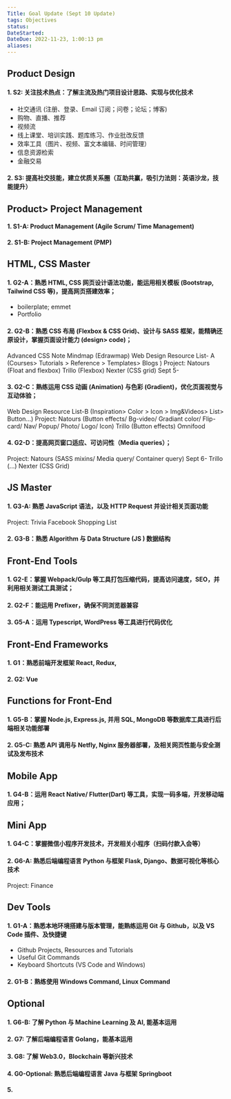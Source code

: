 ```yaml
---
Title: Goal Update (Sept 10 Update)
tags: Objectives
status:
DateStarted:
DateDue: 2022-11-23, 1:00:13 pm
aliases:
---
```


## Product Design

#### 1. S2: 关注技术热点：了解主流及热门项目设计思路、实现与优化技术

- 社交通讯 (注册、登录、Email 订阅；问卷；论坛；博客)
- 购物、直播、推荐
- 视频流
- 线上课堂、培训实践、题库练习、作业批改反馈
- 效率工具（图片、视频、富文本编辑、时间管理）
- 信息资源检索
- 金融交易

#### 2. S3: 提高社交技能，建立优质关系圈（互助共赢，吸引力法则：英语沙龙，技能提升）

## Product> Project Management

#### 1. S1-A: Product Management (Agile Scrum/ Time Management)

#### 2. S1-B: Project Management (PMP)

## HTML, CSS Master

#### 1. G2-A：熟悉 HTML, CSS 网页设计语法功能，能运用相关模板 (Bootstrap, Tailwind CSS 等)，提高网页搭建效率；

- boilerplate; emmet
- Portfolio

#### 2. G2-B：熟悉 CSS 布局 (Flexbox & CSS Grid)、设计与 SASS 框架，能精确还原设计，掌握页面设计能力 (design> code)；

Advanced CSS Note Mindmap (Edrawmap)
Web Design Resource List- A (Courses> Tutorials > Reference > Templates> Blogs )
Project:
Natours (Float and flexbox)
Trillo (Flexbox)
Nexter (CSS grid) Sept 5-

#### 3. G2-C：熟练运用 CSS 动画 (Animation) 与色彩 (Gradient)，优化页面视觉与互动体验；

Web Design Resource List-B (Inspiration> Color > Icon > Img&Videos> List> Button...)
Project:
Natours (Button effects/ Bg-video/ Gradiant color/ Flip-card/ Nav/ Popup/ Photo/ Logo/ Icon)
Trillo (Button effects)
Omnifood

#### 4. G2-D：提高网页窗口适应、可访问性（Media queries）；

Project:
Natours (SASS mixins/ Media query/ Container query) Sept 6-
Trillo (...)
Nexter (CSS Grid)

## JS Master

#### 1. G3-A: 熟悉 JavaScript 语法，以及 HTTP Request 并设计相关页面功能

Project:
Trivia
Facebook
Shopping List

#### 2. G3-B：熟悉 Algorithm 与 Data Structure (JS ) 数据结构

## Front-End Tools

#### 1. G2-E：掌握 Webpack/Gulp 等工具打包压缩代码，提高访问速度，SEO，并利用相关测试工具测试；

#### 2. G2-F：能运用 Prefixer，确保不同浏览器兼容

#### 3. G5-A：运用 Typescript, WordPress 等工具进行代码优化

## Front-End Frameworks

#### 1. G1：熟悉前端开发框架 React, Redux,

#### 2. G2: Vue

## Functions for Front-End

#### 1. G5-B：掌握 Node.js, Express.js, 并用 SQL, MongoDB 等数据库工具进行后端相关功能部署

#### 2. G5-C: 熟悉 API 调用与 Netfly, Nginx 服务器部署，及相关网页性能与安全测试及发布技术

## Mobile App

#### 1. G4-B：运用 React Native/ Flutter(Dart) 等工具，实现一码多端，开发移动端应用；

## Mini App

#### 1. G4-C：掌握微信小程序开发技术，开发相关小程序（扫码付款入会等）

#### 2. G6-A: 熟悉后端编程语言 Python 与框架 Flask, Django、数据可视化等核心技术

Project: Finance

## Dev Tools

#### 1. G1-A：熟悉本地环境搭建与版本管理，能熟练运用 Git 与 Github，以及 VS Code 插件、及快捷键

- Github Projects, Resources and Tutorials
- Useful Git Commands
- Keyboard Shortcuts (VS Code and Windows)

#### 2. G1-B：熟练使用 Windows Command, Linux Command

## Optional

#### 1. G6-B: 了解 Python 与 Machine Learning 及 AI, 能基本运用

#### 2. G7: 了解后端编程语言 Golang，能基本运用

#### 3. G8: 了解 Web3.0，Blockchain 等新兴技术

#### 4. G0-Optional: 熟悉后端编程语言 Java 与框架 Springboot

#### 5.
